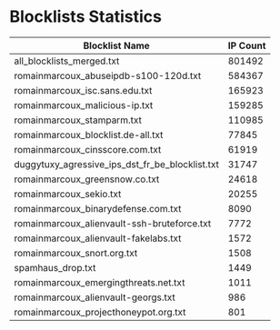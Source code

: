 # Blocklists Statistics
| Blocklist Name | IP Count |
|----|----|
| all_blocklists_merged.txt | 801492 |
| romainmarcoux_abuseipdb-s100-120d.txt | 584367 |
| romainmarcoux_isc.sans.edu.txt | 165923 |
| romainmarcoux_malicious-ip.txt | 159285 |
| romainmarcoux_stamparm.txt | 110985 |
| romainmarcoux_blocklist.de-all.txt | 77845 |
| romainmarcoux_cinsscore.com.txt | 61919 |
| duggytuxy_agressive_ips_dst_fr_be_blocklist.txt | 31747 |
| romainmarcoux_greensnow.co.txt | 24618 |
| romainmarcoux_sekio.txt | 20255 |
| romainmarcoux_binarydefense.com.txt | 8090 |
| romainmarcoux_alienvault-ssh-bruteforce.txt | 7772 |
| romainmarcoux_alienvault-fakelabs.txt | 1572 |
| romainmarcoux_snort.org.txt | 1508 |
| spamhaus_drop.txt | 1449 |
| romainmarcoux_emergingthreats.net.txt | 1011 |
| romainmarcoux_alienvault-georgs.txt | 986 |
| romainmarcoux_projecthoneypot.org.txt | 801 |
